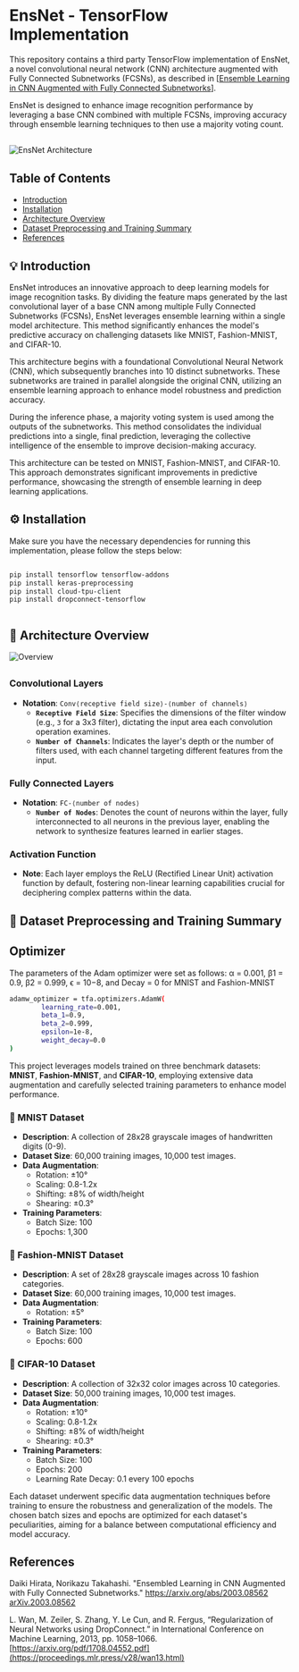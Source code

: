 # EnsNet - TensorFlow Implementation

This repository contains a third party TensorFlow implementation  of EnsNet, a novel convolutional neural network (CNN) architecture augmented with Fully Connected Subnetworks (FCSNs), as described in [[Ensemble Learning in CNN Augmented with Fully Connected
Subnetworks](https://www.jstage.jst.go.jp/article/transinf/E106.D/7/E106.D_2022EDL8098/_pdf)]. 

EnsNet is designed to enhance image recognition performance by leveraging a base CNN combined with multiple FCSNs, improving accuracy through ensemble learning techniques to then use a majority voting count.
##

![EnsNet Architecture](/Images/architecture.png)

## Table of Contents
- [Introduction](#-introduction)
- [Installation](#%EF%B8%8F-installation)
- [Architecture Overview](#-architecture-overview)
- [Dataset Preprocessing and Training Summary](#-dataset-preprocessing-and-training-summary)
- [References](#references)

## 💡 Introduction
EnsNet introduces an innovative approach to deep learning models for image recognition tasks. By dividing the feature maps generated by the last convolutional layer of a base CNN among multiple Fully Connected Subnetworks (FCSNs), EnsNet leverages ensemble learning within a single model architecture. This method significantly enhances the model's predictive accuracy on challenging datasets like MNIST, Fashion-MNIST, and CIFAR-10.

This architecture begins with a foundational Convolutional Neural Network (CNN), which subsequently branches into 10 distinct subnetworks. These subnetworks are trained in parallel alongside the original CNN, utilizing an ensemble learning approach to enhance model robustness and prediction accuracy.

During the inference phase, a majority voting system is used among the outputs of the subnetworks. This method consolidates the individual predictions into a single, final prediction, leveraging the collective intelligence of the ensemble to improve decision-making accuracy.

This architecture can be tested on MNIST, Fashion-MNIST, and CIFAR-10. This approach demonstrates significant improvements in predictive performance, showcasing the strength of ensemble learning in deep learning applications.

## ⚙️ Installation
Make sure you have the necessary dependencies for running this implementation, please follow the steps below:
```bash

pip install tensorflow tensorflow-addons
pip install keras-preprocessing
pip install cloud-tpu-client
pip install dropconnect-tensorflow



```
## 🧠 Architecture Overview

![Overview](/Images/details.png)
##

### Convolutional Layers

- **Notation**: `Conv⟨receptive field size⟩-⟨number of channels⟩`
  - **`Receptive Field Size`**: Specifies the dimensions of the filter window (e.g., `3` for a 3x3 filter), dictating the input area each convolution operation examines.
  - **`Number of Channels`**: Indicates the layer's depth or the number of filters used, with each channel targeting different features from the input.

### Fully Connected Layers

- **Notation**: `FC-⟨number of nodes⟩`
  - **`Number of Nodes`**: Denotes the count of neurons within the layer, fully interconnected to all neurons in the previous layer, enabling the network to synthesize features learned in earlier stages.

### Activation Function

- **Note**: Each layer employs the ReLU (Rectified Linear Unit) activation function by default, fostering non-linear learning capabilities crucial for deciphering complex patterns within the data.


## 🚀 Dataset Preprocessing and Training Summary
## Optimizer

The parameters of the Adam optimizer were set as follows:
α = 0.001, β1 = 0.9, β2 = 0.999, ϵ = 10−8, and Decay = 0 for MNIST and Fashion-MNIST

```bash
adamw_optimizer = tfa.optimizers.AdamW(
        learning_rate=0.001,
        beta_1=0.9,
        beta_2=0.999,
        epsilon=1e-8,
        weight_decay=0.0 
)
```
This project leverages models trained on three benchmark datasets: **MNIST**, **Fashion-MNIST**, and **CIFAR-10**, employing extensive data augmentation and carefully selected training parameters to enhance model performance.

### 📄 MNIST Dataset
- **Description**: A collection of 28x28 grayscale images of handwritten digits (0-9).
- **Dataset Size**: 60,000 training images, 10,000 test images.
- **Data Augmentation**:
  - Rotation: ±10°
  - Scaling: 0.8-1.2x
  - Shifting: ±8% of width/height
  - Shearing: ±0.3°
- **Training Parameters**:
  - Batch Size: 100
  - Epochs: 1,300

### 👗 Fashion-MNIST Dataset
- **Description**: A set of 28x28 grayscale images across 10 fashion categories.
- **Dataset Size**: 60,000 training images, 10,000 test images.
- **Data Augmentation**:
  - Rotation: ±5°
- **Training Parameters**:
  - Batch Size: 100
  - Epochs: 600

### 🦌 CIFAR-10 Dataset
- **Description**: A collection of 32x32 color images across 10 categories.
- **Dataset Size**: 50,000 training images, 10,000 test images.
- **Data Augmentation**:
  - Rotation: ±10°
  - Scaling: 0.8-1.2x
  - Shifting: ±8% of width/height
  - Shearing: ±0.3°
- **Training Parameters**:
  - Batch Size: 100
  - Epochs: 200
  - Learning Rate Decay: 0.1 every 100 epochs

Each dataset underwent specific data augmentation techniques before training to ensure the robustness and generalization of the models. The chosen batch sizes and epochs are optimized for each dataset's peculiarities, aiming for a balance between computational efficiency and model accuracy.


## References

Daiki Hirata, Norikazu Takahashi. "Ensembled Learning in CNN Augmented with Fully Connected Subnetworks."
https://arxiv.org/abs/2003.08562
[arXiv.2003.08562](https://arxiv.org/abs/2003.08562)


L. Wan, M. Zeiler, S. Zhang, Y. Le Cun, and R. Fergus, “Regularization of Neural Networks using DropConnect.”
in International Conference on Machine Learning, 2013, pp. 1058–1066.
[https://arxiv.org/pdf/1708.04552.pdf](https://proceedings.mlr.press/v28/wan13.html)

